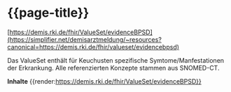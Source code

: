 # {{page-title}}
[https://demis.rki.de/fhir/ValueSet/evidenceBPSD](https://simplifier.net/demisarztmeldung/~resources?canonical=https://demis.rki.de/fhir/valueset/evidencebpsd)

Das ValueSet enthält für Keuchusten spezifische Symtome/Manfestationen der Erkrankung. Alle referenzierten Konzepte stammen aus SNOMED-CT.

**Inhalte**
{{render:https://demis.rki.de/fhir/ValueSet/evidenceBPSD}}
